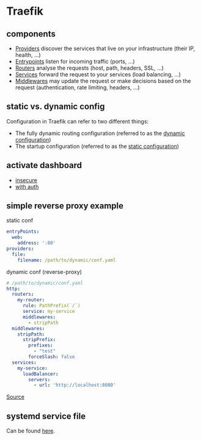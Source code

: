 # Traefik

## components

- [Providers](https://doc.traefik.io/traefik/providers/overview/) discover the services that live on your infrastructure (their IP, health, ...)
- [Entrypoints](https://doc.traefik.io/traefik/routing/entrypoints/) listen for incoming traffic (ports, ...)
- [Routers](https://doc.traefik.io/traefik/routing/routers/) analyse the requests (host, path, headers, SSL, ...)
- [Services](https://doc.traefik.io/traefik/routing/services/) forward the request to your services (load balancing, ...)
- [Middlewares](https://doc.traefik.io/traefik/middlewares/overview/) may update the request or make decisions based on the request (authentication, rate limiting, headers, ...)

## static vs. dynamic config

Configuration in Traefik can refer to two different things:

- The fully dynamic routing configuration (referred to as the [dynamic configuration](https://doc.traefik.io/traefik/getting-started/configuration-overview/#the-dynamic-configuration))
- The startup configuration (referred to as the [static configuration](https://doc.traefik.io/traefik/getting-started/configuration-overview/#the-static-configuration))

## activate dashboard 

- [insecure](https://doc.traefik.io/traefik/operations/dashboard/#insecure-mode)
- [with auth ](https://doc.traefik.io/traefik/operations/dashboard/#secure-mode)

## simple reverse proxy example

static conf

```yaml
entryPoints:
  web:
    address: ':80'
providers:
  file:
    filename: /path/to/dynamic/conf.yaml
```

dynamic conf (reverse-proxy)

```yaml
# /path/to/dynamic/conf.yaml
http:
  routers:
    my-router:
      rule: PathPrefix(`/`)
      service: my-service
      middlewares:
        - stripPath
  middlewares:
    stripPath:
      stripPrefix:
        prefixes:
          - "test"
        forceSlash: false
  services:
    my-service:
      loadBalancer:
        servers:
          - url: 'http://localhost:8080'
```

[Source](https://stackoverflow.com/questions/60227270/simple-reverse-proxy-example-with-traefik)

## systemd service file

Can be found [here](https://github.com/traefik/traefik/blob/master/contrib/systemd/traefik.service).
